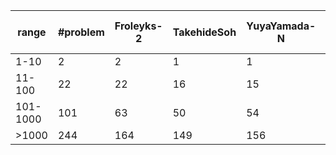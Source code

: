 
| range | #problem | Froleyks-2 | TakehideSoh | YuyaYamada-N | haz-2 | haz-single-2 | junkawahara | telematik-tuhh | tigrisg | toda5603 |
| --- | --- | --- | --- | --- | --- | --- | --- | --- | --- | --- |
| 1-10 | 2 | 2 | 1 | 1 | 2 | 1 | 2 | 2 | 2 | 1 |
| 11-100 | 22 | 22 | 16 | 15 | 22 | 19 | 22 | 22 | 22 | 14 |
| 101-1000 | 101 | 63 | 50 | 54 | 88 | 74 | 79 | 84 | 73 | 52 |
| >1000 | 244 | 164 | 149 | 156 | 210 | 123 | 19 | 218 | 195 | 140 |